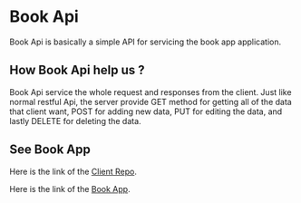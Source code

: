 # Book Api

Book Api is basically a simple API for servicing the book app application.

## How Book Api help us ?

Book Api service the whole request and responses from the client. Just like normal restful Api, the server provide GET method for getting all of the data that client want, POST for adding new data, PUT for editing the data, and lastly DELETE for deleting the data.

## See Book App

Here is the link of the [Client Repo](https://github.com/dannycahyo/book-management).

Here is the link of the [Book App](https://bookappmanagement.netlify.app/).
